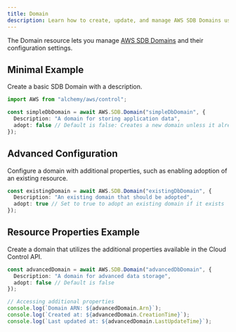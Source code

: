```yaml
---
title: Domain
description: Learn how to create, update, and manage AWS SDB Domains using Alchemy Cloud Control.
---
```



The Domain resource lets you manage [AWS SDB Domains](https://docs.aws.amazon.com/sdb/latest/userguide/) and their configuration settings.

## Minimal Example

Create a basic SDB Domain with a description.

```ts
import AWS from "alchemy/aws/control";

const simpleDbDomain = await AWS.SDB.Domain("simpleDbDomain", {
  Description: "A domain for storing application data",
  adopt: false // Default is false: Creates a new domain unless it already exists
});
```

## Advanced Configuration

Configure a domain with additional properties, such as enabling adoption of an existing resource.

```ts
const existingDomain = await AWS.SDB.Domain("existingDbDomain", {
  Description: "An existing domain that should be adopted",
  adopt: true // Set to true to adopt an existing domain if it exists
});
```

## Resource Properties Example

Create a domain that utilizes the additional properties available in the Cloud Control API.

```ts
const advancedDomain = await AWS.SDB.Domain("advancedDbDomain", {
  Description: "A domain for advanced data storage",
  adopt: false // Default is false
});

// Accessing additional properties
console.log(`Domain ARN: ${advancedDomain.Arn}`);
console.log(`Created at: ${advancedDomain.CreationTime}`);
console.log(`Last updated at: ${advancedDomain.LastUpdateTime}`);
```
